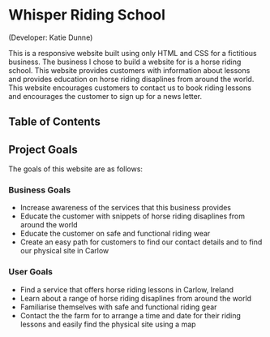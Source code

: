 # Whisper Riding School

(Developer: Katie Dunne)

This is a responsive website built using only HTML and CSS for a fictitious business. The business I chose to build a website for is a horse riding school. This website provides customers with information about lessons and provides education on horse riding disaplines from around the world. This website encourages customers to contact us to book riding lessons and encourages the customer to sign up for a news letter.

## Table of Contents

## Project Goals

The goals of this website are as follows:

### Business Goals

- Increase awareness of the services that this business provides
- Educate the customer with snippets of horse riding disaplines from around the world
- Educate the customer on safe and functional riding wear
- Create an easy path for customers to find our contact details and to find our physical site in Carlow

### User Goals

- Find a service that offers horse riding lessons in Carlow, Ireland
- Learn about a range of horse riding disaplines from around the world
- Familiarise themselves with safe and functional riding gear
- Contact the the farm for to arrange a time and date for their riding lessons and easily find the physical site using a map
